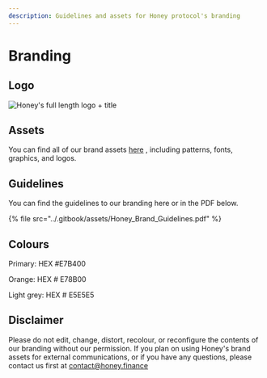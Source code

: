 ```yaml
---
description: Guidelines and assets for Honey protocol's branding
---
```


# Branding

## Logo

![Honey's full length logo + title](<../.gitbook/assets/Honey\_FullLogo\_Black\_branding (1).png>)

## Assets

You can find all of our brand assets [here](https://drive.google.com/drive/folders/158BZWOuSylsvzBIv7uQuGQXiorTeXJXe) , including patterns, fonts, graphics, and logos.

## Guidelines

You can find the guidelines to our branding here or in the PDF below.

{% file src="../.gitbook/assets/Honey_Brand_Guidelines.pdf" %}

## Colours

Primary: HEX #E7B400

Orange: HEX # E78B00

Light grey: HEX # E5E5E5

## Disclaimer

Please do not edit, change, distort, recolour, or reconfigure the contents of our branding without our permission. If you plan on using Honey's brand assets for external communications, or if you have any questions, please contact us first at contact@honey.finance
